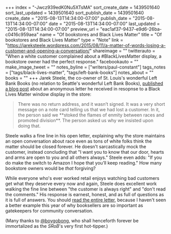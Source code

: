 +++
index = "-Jwcz939edK0Nu5XTsMA"
sort_create_date = 1439501640
sort_last_updated = 1439501640
sort_publish_date = 1439501640
create_date = "2015-08-13T14:34:00-07:00"
publish_date = "2015-08-13T14:34:00-07:00"
date = "2015-08-13T14:34:00-07:00"
last_updated = "2015-08-13T14:34:00-07:00"
preview_url = "eac1af37-9437-e9d6-26ba-c0416c959aea"
name = "Of bookstores and Black Lives Matter"
title = "Of bookstores and Black Lives Matter"
type = "Note"
link = "https://jareksteele.wordpress.com/2015/08/11/a-matter-of-words-losing-a-customer-and-opening-a-conversation/"
shareimage = ""
twitterauto = "When a white customer complained about a #BlackLivesMatter display, a bookstore owner had the perfect response."
facebookauto = ""
make_image_tweet = ""
notes_byline = ["writers/paul-constant"]
tags_notes = ["tags/black-lives-matter", "tags/left-bank-books"]
notes_about = ""
books = ""
+++
Jarek Steele, the co-owner of St. Louis's wonderful Left Bank Books (no relation to Seattle's wonderful Left Bank Books), [published a blog post](https://jareksteele.wordpress.com/2015/08/11/a-matter-of-words-losing-a-customer-and-opening-a-conversation/) about an anonymous letter he received in resopnse to a Black Lives Matter window display in the store:

<blockquote>There was no return address, and it wasn’t signed. It was a very short message on a note card telling us that we had lost a customer. In it, the person said we **stoked the flames of enmity between races and promoted division**. The person asked us why we insisted upon doing that.</blockquote>

Steele walks a fine line in his open letter, explaining why the store maintains an open conversation about race even as tons of white folks think the matter should be closed forever. He doesn't sarcastically mock the customer, instead concluding that "I want you to know that our door, hearts and arms are open to you and all others always." Steele even adds: "If you do make the switch to Amazon I hope that you’ll keep reading." How many bookstore owners would be *that* forgiving?

While everyone who's ever worked retail enjoys watching bad customers get what they deserve every now and again, Steele does excellent work walking the fine line between "the customer is always right" and "don't read the comments." His response is earnest, honest, and as full of questions as it is full of answers. You should [read the entire letter](https://jareksteele.wordpress.com/2015/08/11/a-matter-of-words-losing-a-customer-and-opening-a-conversation/), because I haven't seen a better example this year of why booksellers are so important as gatekeepers for community conversation.

(Many thanks to [@boygobong](https://twitter.com/boygobong/status/631707521011421185), who shall henceforth forever be immortalized as the *SRoB*'s very first hot-tipper.)